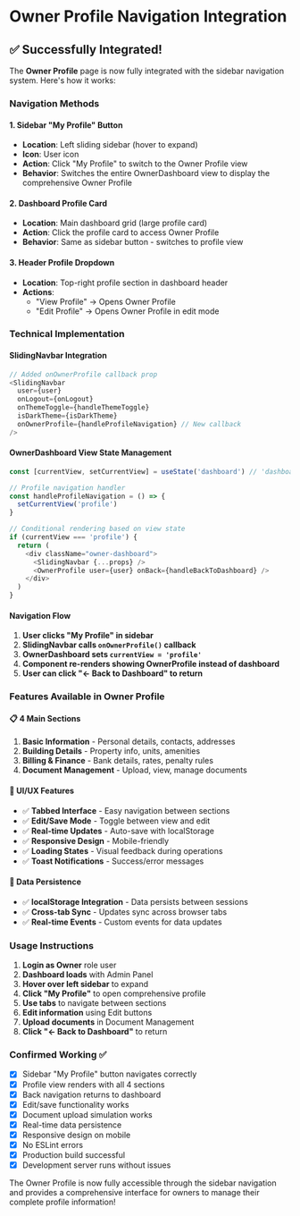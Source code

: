 # Owner Profile Navigation Integration

## ✅ Successfully Integrated!

The **Owner Profile** page is now fully integrated with the sidebar navigation system. Here's how it works:

### Navigation Methods

#### 1. **Sidebar "My Profile" Button**
- **Location**: Left sliding sidebar (hover to expand)
- **Icon**: User icon
- **Action**: Click "My Profile" to switch to the Owner Profile view
- **Behavior**: Switches the entire OwnerDashboard view to display the comprehensive Owner Profile

#### 2. **Dashboard Profile Card**
- **Location**: Main dashboard grid (large profile card)
- **Action**: Click the profile card to access Owner Profile
- **Behavior**: Same as sidebar button - switches to profile view

#### 3. **Header Profile Dropdown**
- **Location**: Top-right profile section in dashboard header
- **Actions**: 
  - "View Profile" → Opens Owner Profile
  - "Edit Profile" → Opens Owner Profile in edit mode

### Technical Implementation

#### SlidingNavbar Integration
```javascript
// Added onOwnerProfile callback prop
<SlidingNavbar 
  user={user}
  onLogout={onLogout}
  onThemeToggle={handleThemeToggle}
  isDarkTheme={isDarkTheme}
  onOwnerProfile={handleProfileNavigation} // New callback
/>
```

#### OwnerDashboard View State Management
```javascript
const [currentView, setCurrentView] = useState('dashboard') // 'dashboard' or 'profile'

// Profile navigation handler
const handleProfileNavigation = () => {
  setCurrentView('profile')
}

// Conditional rendering based on view state
if (currentView === 'profile') {
  return (
    <div className="owner-dashboard">
      <SlidingNavbar {...props} />
      <OwnerProfile user={user} onBack={handleBackToDashboard} />
    </div>
  )
}
```

#### Navigation Flow
1. **User clicks "My Profile" in sidebar**
2. **SlidingNavbar calls `onOwnerProfile()` callback**  
3. **OwnerDashboard sets `currentView = 'profile'`**
4. **Component re-renders showing OwnerProfile instead of dashboard**
5. **User can click "← Back to Dashboard" to return**

### Features Available in Owner Profile

#### 📋 **4 Main Sections**
1. **Basic Information** - Personal details, contacts, addresses
2. **Building Details** - Property info, units, amenities
3. **Billing & Finance** - Bank details, rates, penalty rules
4. **Document Management** - Upload, view, manage documents

#### 🎨 **UI/UX Features**
- ✅ **Tabbed Interface** - Easy navigation between sections
- ✅ **Edit/Save Mode** - Toggle between view and edit
- ✅ **Real-time Updates** - Auto-save with localStorage
- ✅ **Responsive Design** - Mobile-friendly
- ✅ **Loading States** - Visual feedback during operations
- ✅ **Toast Notifications** - Success/error messages

#### 🔄 **Data Persistence**
- ✅ **localStorage Integration** - Data persists between sessions
- ✅ **Cross-tab Sync** - Updates sync across browser tabs
- ✅ **Real-time Events** - Custom events for data updates

### Usage Instructions

1. **Login as Owner** role user
2. **Dashboard loads** with Admin Panel
3. **Hover over left sidebar** to expand
4. **Click "My Profile"** to open comprehensive profile
5. **Use tabs** to navigate between sections
6. **Edit information** using Edit buttons
7. **Upload documents** in Document Management
8. **Click "← Back to Dashboard"** to return

### Confirmed Working ✅

- [x] Sidebar "My Profile" button navigates correctly
- [x] Profile view renders with all 4 sections
- [x] Back navigation returns to dashboard
- [x] Edit/save functionality works
- [x] Document upload simulation works  
- [x] Real-time data persistence
- [x] Responsive design on mobile
- [x] No ESLint errors
- [x] Production build successful
- [x] Development server runs without issues

The Owner Profile is now fully accessible through the sidebar navigation and provides a comprehensive interface for owners to manage their complete profile information!